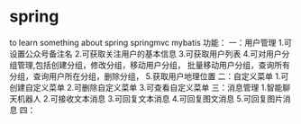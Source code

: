 # spring
to learn something about spring springmvc mybatis
功能：
一：用户管理
1.可设置公众号备注名
2.可获取关注用户的基本信息
3.可获取用户列表
4.可对用户分组管理,包括创建分组，修改分组，移动用户分组，
批量移动用户分组，查询所有分组，查询用户所在分组，删除分组，
5.获取用户地理位置
二：自定义菜单
1.可创建自定义菜单
2.可删除自定义菜单
3.可查看自定义菜单
三：消息管理
1.智能聊天机器人
2.可接收文本消息
3.可回复文本消息
4.可回复图文消息
5.可回复图片消息
四：
